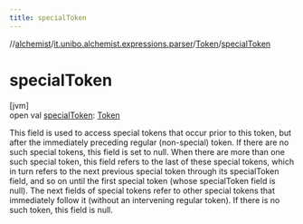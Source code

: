 ```yaml
---
title: specialToken
---
```

//[alchemist](../../../index.html)/[it.unibo.alchemist.expressions.parser](../index.html)/[Token](index.html)/[specialToken](special-token.html)



# specialToken



[jvm]\
open val [specialToken](special-token.html): [Token](index.html)



This field is used to access special tokens that occur prior to this token, but after the immediately preceding regular (non-special) token. If there are no such special tokens, this field is set to null. When there are more than one such special token, this field refers to the last of these special tokens, which in turn refers to the next previous special token through its specialToken field, and so on until the first special token (whose specialToken field is null). The next fields of special tokens refer to other special tokens that immediately follow it (without an intervening regular token). If there is no such token, this field is null.




